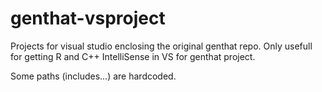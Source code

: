 # genthat-vsproject
Projects for visual studio enclosing the original genthat repo. Only usefull for getting R and C++ IntelliSense in VS for genthat project.

Some paths (includes...) are hardcoded.
